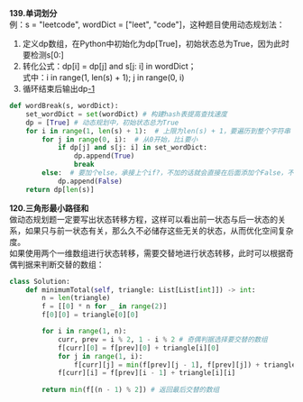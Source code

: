 **139.单词划分**</br>
例：s = "leetcode", wordDict = ["leet", "code"]，这种题目使用动态规划法：</br>
1. 定义dp数组，在Python中初始化为dp[True]，初始状态总为True，因为此时要检测s[0:]
2. 转化公式：dp[i] = dp[j] and s[j: i] in wordDict；</br> 
   式中：i in range(1, len(s) + 1); j in range(0, i)
3. 循环结束后输出dp[-1](dp[len(s)])
```python
def wordBreak(s, wordDict):
    set_wordDict = set(wordDict) # 构建hash表提高查找速度
    dp = [True] # 动态规划中，初始状态总为True
    for i in range(1, len(s) + 1):  # 上限为len(s) + 1，要遍历到整个字符串
        for j in range(0, i):  # 从0开始，比i要小
            if dp[j] and s[j: i] in set_wordDict:
                dp.append(True)
                break
        else:  # 要加个else，承接上个if?，不加的话就会直接在后面添加个False，不是很懂这个语法
            dp.append(False)
    return dp[len(s)]
```
**120.三角形最小路径和**</br>
做动态规划题一定要写出状态转移方程，这样可以看出前一状态与后一状态的关系，如果只与前一状态有关，那么久不必储存这些无关的状态，从而优化空间复杂度。</br>
如果使用两个一维数组进行状态转移，需要交替地进行状态转移，此时可以根据奇偶判据来判断交替的数组：
```python
class Solution:
    def minimumTotal(self, triangle: List[List[int]]) -> int:
        n = len(triangle)
        f = [[0] * n for _ in range(2)]
        f[0][0] = triangle[0][0]

        for i in range(1, n):
            curr, prev = i % 2, 1 - i % 2 # 奇偶判据选择要交替的数组
            f[curr][0] = f[prev][0] + triangle[i][0]
            for j in range(1, i):
                f[curr][j] = min(f[prev][j - 1], f[prev][j]) + triangle[i][j]
            f[curr][i] = f[prev][i - 1] + triangle[i][i]
        
        return min(f[(n - 1) % 2]) # 返回最后交替的数组
```
